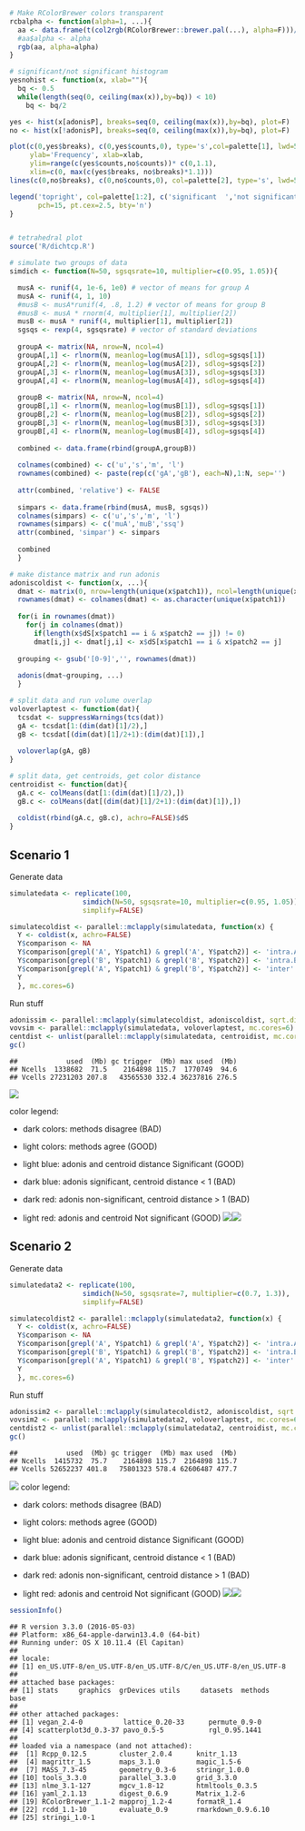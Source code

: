 ``` r
# Make RColorBrewer colors transparent
rcbalpha <- function(alpha=1, ...){
  aa <- data.frame(t(col2rgb(RColorBrewer::brewer.pal(...), alpha=F)))/255
  #aa$alpha <- alpha
  rgb(aa, alpha=alpha)
}

# significant/not significant histogram 
yesnohist <- function(x, xlab=""){
  bq <- 0.5  
  while(length(seq(0, ceiling(max(x)),by=bq)) < 10) 
    bq <- bq/2

yes <- hist(x[adonisP], breaks=seq(0, ceiling(max(x)),by=bq), plot=F)
no <- hist(x[!adonisP], breaks=seq(0, ceiling(max(x)),by=bq), plot=F)

plot(c(0,yes$breaks), c(0,yes$counts,0), type='s',col=palette[1], lwd=5,
     ylab='Frequency', xlab=xlab,
     ylim=range(c(yes$counts,no$counts))* c(0,1.1),
     xlim=c(0, max(c(yes$breaks, no$breaks)*1.1)))
lines(c(0,no$breaks), c(0,no$counts,0), col=palette[2], type='s', lwd=5)

legend('topright', col=palette[1:2], c('significant  ','not significant  '), 
       pch=15, pt.cex=2.5, bty='n')
}


# tetrahedral plot
source('R/dichtcp.R')

# simulate two groups of data
simdich <- function(N=50, sgsqsrate=10, multiplier=c(0.95, 1.05)){

  musA <- runif(4, 1e-6, 1e0) # vector of means for group A
  musA <- runif(4, 1, 10)
  #musB <- musA*runif(4, .8, 1.2) # vector of means for group B
  #musB <- musA * rnorm(4, multiplier[1], multiplier[2])
  musB <- musA * runif(4, multiplier[1], multiplier[2])
  sgsqs <- rexp(4, sgsqsrate) # vector of standard deviations
  
  groupA <- matrix(NA, nrow=N, ncol=4)
  groupA[,1] <- rlnorm(N, meanlog=log(musA[1]), sdlog=sgsqs[1])
  groupA[,2] <- rlnorm(N, meanlog=log(musA[2]), sdlog=sgsqs[2])
  groupA[,3] <- rlnorm(N, meanlog=log(musA[3]), sdlog=sgsqs[3])
  groupA[,4] <- rlnorm(N, meanlog=log(musA[4]), sdlog=sgsqs[4])
  
  groupB <- matrix(NA, nrow=N, ncol=4)
  groupB[,1] <- rlnorm(N, meanlog=log(musB[1]), sdlog=sgsqs[1])
  groupB[,2] <- rlnorm(N, meanlog=log(musB[2]), sdlog=sgsqs[2])
  groupB[,3] <- rlnorm(N, meanlog=log(musB[3]), sdlog=sgsqs[3])
  groupB[,4] <- rlnorm(N, meanlog=log(musB[4]), sdlog=sgsqs[4])
  
  combined <- data.frame(rbind(groupA,groupB))
  
  colnames(combined) <- c('u','s','m', 'l')
  rownames(combined) <- paste(rep(c('gA','gB'), each=N),1:N, sep='')
  
  attr(combined, 'relative') <- FALSE
  
  simpars <- data.frame(rbind(musA, musB, sgsqs))
  colnames(simpars) <- c('u','s','m', 'l')
  rownames(simpars) <- c('muA','muB','ssq')
  attr(combined, 'simpar') <- simpars
  
  combined
  }

# make distance matrix and run adonis
adoniscoldist <- function(x, ...){
  dmat <- matrix(0, nrow=length(unique(x$patch1)), ncol=length(unique(x$patch1)))
  rownames(dmat) <- colnames(dmat) <- as.character(unique(x$patch1))
  
  for(i in rownames(dmat))
    for(j in colnames(dmat))
      if(length(x$dS[x$patch1 == i & x$patch2 == j]) != 0)
      dmat[i,j] <- dmat[j,i] <- x$dS[x$patch1 == i & x$patch2 == j]
  
  grouping <- gsub('[0-9]','', rownames(dmat))
  
  adonis(dmat~grouping, ...)
  }

# split data and run volume overlap
voloverlaptest <- function(dat){
  tcsdat <- suppressWarnings(tcs(dat))
  gA <- tcsdat[1:(dim(dat)[1]/2),]
  gB <- tcsdat[(dim(dat)[1]/2+1):(dim(dat)[1]),]
  
  voloverlap(gA, gB)
}

# split data, get centroids, get color distance
centroidist <- function(dat){
  gA.c <- colMeans(dat[1:(dim(dat)[1]/2),])
  gB.c <- colMeans(dat[(dim(dat)[1]/2+1):(dim(dat)[1]),])
  
  coldist(rbind(gA.c, gB.c), achro=FALSE)$dS
}
```

Scenario 1
----------

Generate data

``` r
simulatedata <- replicate(100, 
                  simdich(N=50, sgsqsrate=10, multiplier=c(0.95, 1.05)), 
                  simplify=FALSE)

simulatecoldist <- parallel::mclapply(simulatedata, function(x) {
  Y <- coldist(x, achro=FALSE)
  Y$comparison <- NA
  Y$comparison[grepl('A', Y$patch1) & grepl('A', Y$patch2)] <- 'intra.A'
  Y$comparison[grepl('B', Y$patch1) & grepl('B', Y$patch2)] <- 'intra.B'
  Y$comparison[grepl('A', Y$patch1) & grepl('B', Y$patch2)] <- 'inter'
  Y
  }, mc.cores=6)
```

Run stuff

``` r
adonissim <- parallel::mclapply(simulatecoldist, adoniscoldist, sqrt.dist=TRUE, mc.cores=6)
vovsim <- parallel::mclapply(simulatedata, voloverlaptest, mc.cores=6)
centdist <- unlist(parallel::mclapply(simulatedata, centroidist, mc.cores=6))
gc()
```

    ##            used  (Mb) gc trigger  (Mb) max used  (Mb)
    ## Ncells  1338682  71.5    2164898 115.7  1770749  94.6
    ## Vcells 27231203 207.8   43565530 332.4 36237816 276.5

![](output/figures/simspt3/simspt2_figunnamed-chunk-2-1.png)

color legend:

-   dark colors: methods disagree (BAD)
-   light colors: methods agree (GOOD)

-   light blue: adonis and centroid distance Significant (GOOD)
-   dark blue: adonis significant, centroid distance &lt; 1 (BAD)
-   dark red: adonis non-significant, centroid distance &gt; 1 (BAD)
-   light red: adonis and centroid Not significant (GOOD) ![](output/figures/simspt3/simspt2_figunnamed-chunk-3-1.png)![](output/figures/simspt3/simspt2_figunnamed-chunk-3-2.png)

Scenario 2
----------

Generate data

``` r
simulatedata2 <- replicate(100, 
                  simdich(N=50, sgsqsrate=7, multiplier=c(0.7, 1.3)), 
                  simplify=FALSE)

simulatecoldist2 <- parallel::mclapply(simulatedata2, function(x) {
  Y <- coldist(x, achro=FALSE)
  Y$comparison <- NA
  Y$comparison[grepl('A', Y$patch1) & grepl('A', Y$patch2)] <- 'intra.A'
  Y$comparison[grepl('B', Y$patch1) & grepl('B', Y$patch2)] <- 'intra.B'
  Y$comparison[grepl('A', Y$patch1) & grepl('B', Y$patch2)] <- 'inter'
  Y
  }, mc.cores=6)
```

Run stuff

``` r
adonissim2 <- parallel::mclapply(simulatecoldist2, adoniscoldist, sqrt.dist=TRUE, mc.cores=6)
vovsim2 <- parallel::mclapply(simulatedata2, voloverlaptest, mc.cores=6)
centdist2 <- unlist(parallel::mclapply(simulatedata2, centroidist, mc.cores=6))
gc()
```

    ##            used  (Mb) gc trigger  (Mb) max used  (Mb)
    ## Ncells  1415732  75.7    2164898 115.7  2164898 115.7
    ## Vcells 52652237 401.8   75801323 578.4 62606487 477.7

![](output/figures/simspt3/simspt2_figunnamed-chunk-4-1.png) color legend:

-   dark colors: methods disagree (BAD)
-   light colors: methods agree (GOOD)

-   light blue: adonis and centroid distance Significant (GOOD)
-   dark blue: adonis significant, centroid distance &lt; 1 (BAD)
-   dark red: adonis non-significant, centroid distance &gt; 1 (BAD)
-   light red: adonis and centroid Not significant (GOOD) ![](output/figures/simspt3/simspt2_figunnamed-chunk-5-1.png)![](output/figures/simspt3/simspt2_figunnamed-chunk-5-2.png)

``` r
sessionInfo()
```

    ## R version 3.3.0 (2016-05-03)
    ## Platform: x86_64-apple-darwin13.4.0 (64-bit)
    ## Running under: OS X 10.11.4 (El Capitan)
    ## 
    ## locale:
    ## [1] en_US.UTF-8/en_US.UTF-8/en_US.UTF-8/C/en_US.UTF-8/en_US.UTF-8
    ## 
    ## attached base packages:
    ## [1] stats     graphics  grDevices utils     datasets  methods   base     
    ## 
    ## other attached packages:
    ## [1] vegan_2.4-0          lattice_0.20-33      permute_0.9-0       
    ## [4] scatterplot3d_0.3-37 pavo_0.5-5           rgl_0.95.1441       
    ## 
    ## loaded via a namespace (and not attached):
    ##  [1] Rcpp_0.12.5        cluster_2.0.4      knitr_1.13        
    ##  [4] magrittr_1.5       maps_3.1.0         magic_1.5-6       
    ##  [7] MASS_7.3-45        geometry_0.3-6     stringr_1.0.0     
    ## [10] tools_3.3.0        parallel_3.3.0     grid_3.3.0        
    ## [13] nlme_3.1-127       mgcv_1.8-12        htmltools_0.3.5   
    ## [16] yaml_2.1.13        digest_0.6.9       Matrix_1.2-6      
    ## [19] RColorBrewer_1.1-2 mapproj_1.2-4      formatR_1.4       
    ## [22] rcdd_1.1-10        evaluate_0.9       rmarkdown_0.9.6.10
    ## [25] stringi_1.0-1
